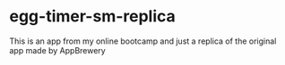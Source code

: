 # egg-timer-sm-replica

This is an app from my online bootcamp and just a replica of the original app made by AppBrewery
